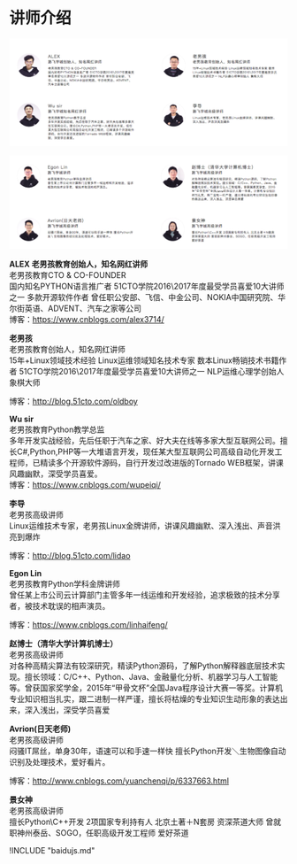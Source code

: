 # 讲师介绍

![](.gitbook/assets/qq20180510-3.png)

![](.gitbook/assets/qq20180510-4.png)


**ALEX 老男孩教育创始人，知名网红讲师**  
老男孩教育CTO & CO-FOUNDER   
国内知名PYTHON语言推广者 51CTO学院2016\\2017年度最受学员喜爱10大讲师之一 多款开源软件作者 曾任职公安部、飞信、中金公司、NOKIA中国研究院、华尔街英语、ADVENT、汽车之家等公司  
博客：https://www.cnblogs.com/alex3714/  

**老男孩**  
老男孩教育创始人，知名网红讲师  
15年+Linux领域技术经验 Linux运维领域知名技术专家 数本Linux畅销技术书籍作者 51CTO学院2016\2017年度最受学员喜爱10大讲师之一 NLP运维心理学创始人 象棋大师  

博客：http://blog.51cto.com/oldboy  


**Wu sir**  
老男孩教育Python教学总监   
多年开发实战经验，先后任职于汽车之家、好大夫在线等多家大型互联网公司。擅长C#,Python,PHP等一大堆语言开发，现任某大型互联网公司高级自动化开发工程师，已精读多个开源软件源码，自行开发过改进版的Tornado WEB框架，讲课风趣幽默，深受学员喜爱。  
博客：https://www.cnblogs.com/wupeiqi/  


**李导**  
老男孩高级讲师  
Linux运维技术专家，老男孩Linux金牌讲师，讲课风趣幽默、深入浅出、声音洪亮到爆炸  

博客：http://blog.51cto.com/lidao  


**Egon Lin**  
老男孩教育Python学科金牌讲师   
曾任某上市公司云计算部门主管多年一线运维和开发经验，追求极致的技术分享者，被技术耽误的相声演员。  

博客：https://www.cnblogs.com/linhaifeng/  

**赵博士（清华大学计算机博士）**  
老男孩高级讲师  
对各种高精尖算法有较深研究，精读Python源码，了解Python解释器底层技术实现。擅长领域：C/C++、Python、Java、金融量化分析、机器学习与人工智能等。曾获国家奖学金，2015年“甲骨文杯”全国Java程序设计大赛一等奖。计算机专业知识相当扎实，跟二进制一样严谨，擅长将枯燥的专业知识生动形象的表达出来，深入浅出，深受学员喜爱  


**Avrion(日天老师)**  
老男孩高级讲师  
闷骚IT屌丝，单身30年，语速可以和手速一样快 擅长Python开发＼生物图像自动识别及处理技术，爱好看片。  

博客：http://www.cnblogs.com/yuanchenqi/p/6337663.html  

**景女神**  
老男孩高级讲师  
擅长Python\\C++开发 2项国家专利持有人 北京土著＋N套房 资深茶道大师 曾就职神州泰岳、SOGO，任职高级开发工程师 爱好茶道  

!INCLUDE "baidujs.md"
